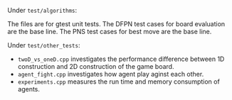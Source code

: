 Under `test/algorithms`:

The files are for gtest unit tests.
The DFPN test cases for board evaluation are the base line. The PNS test cases for best move are the base line.

Under `test/other_tests`:

- `twoD_vs_oneD.cpp` investigates the performance difference between 1D construction and 2D construction of the game board.
- `agent_fight.cpp` investigates how agent play aginst each other.
- `experiments.cpp` measures the run time and memory consumption of agents.